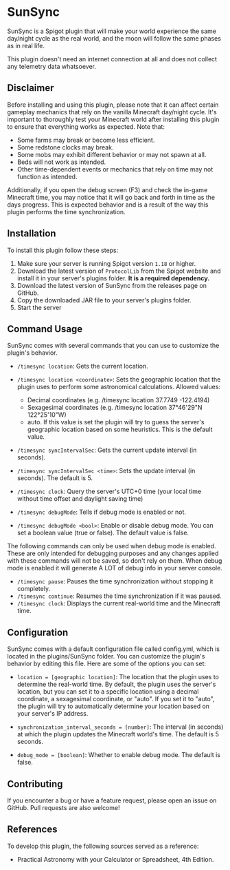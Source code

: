 # SunSync
SunSync is a Spigot plugin that will make your world experience the same day/night cycle as the real world, and the moon will follow the same phases as in real life.

This plugin doesn't need an internet connection at all and does not collect any telemetry data whatsoever.

## Disclaimer
Before installing and using this plugin, please note that it can affect certain gameplay mechanics that rely on the vanilla Minecraft day/night cycle. It's important to thoroughly test your Minecraft world after installing this plugin to ensure that everything works as expected. Note that:

* Some farms may break or become less efficient.
* Some redstone clocks may break.
* Some mobs may exhibit different behavior or may not spawn at all.
* Beds will not work as intended.
* Other time-dependent events or mechanics that rely on time may not function as intended.

Additionally, if you open the debug screen (F3) and check the in-game Minecraft time, you may notice that it will go back and forth in time as the days progress. This is expected behavior and is a result of the way this plugin performs the time synchronization.

## Installation
To install this plugin follow these steps:

1. Make sure your server is running Spigot version `1.18` or higher.
2. Download the latest version of `ProtocolLib` from the Spigot website and install it in your server's plugins folder. **It is a required dependency.**
3. Download the latest version of SunSync from the releases page on GitHub.
4. Copy the downloaded JAR file to your server's plugins folder.
5. Start the server

## Command Usage
SunSync comes with several commands that you can use to customize the plugin's behavior.

* `/timesync location`: Gets the current location.
* `/timesync location <coordinate>`: Sets the geographic location that the plugin uses to perform some astronomical calculations. Allowed values:
    * Decimal coordinates (e.g. /timesync location 37.7749 -122.4194)
    * Sexagesimal coordinates (e.g. /timesync location 37°46'29"N 122°25'10"W)
    * auto. If this value is set the plugin will try to guess the server's geographic location based on some heuristics. This is the default value.

* `/timesync syncIntervalSec`: Gets the current update interval (in seconds).
* `/timesync syncIntervalSec <time>`: Sets the update interval (in seconds). The default is 5.

* `/timesync clock`: Query the server's UTC+0 time (your local time without time offset and daylight saving time)

* `/timesync debugMode`: Tells if debug mode is enabled or not.
* `/timesync debugMode <bool>`: Enable or disable debug mode. You can set a boolean value (true or false). The default value is false.

The following commands can only be used when debug mode is enabled. These are only intended for debugging purposes and any changes applied with these commands will not be saved, so don't rely on them. When debug mode is enabled it will generate A LOT of debug info in your server console.
* `/timesync pause`: Pauses the time synchronization without stopping it completely.
* `/timesync continue`: Resumes the time synchronization if it was paused.
* `/timesync clock`: Displays the current real-world time and the Minecraft time.


## Configuration
SunSync comes with a default configuration file called config.yml, which is located in the plugins/SunSync folder. You can customize the plugin's behavior by editing this file. Here are some of the options you can set:

* `location = [geographic location]`: The location that the plugin uses to determine the real-world time. By default, the plugin uses the server's location, but you can set it to a specific location using a decimal coordinate, a sexagesimal coordinate, or "auto". If you set it to "auto", the plugin will try to automatically determine your location based on your server's IP address.

* `synchronization_interval_seconds = [number]`: The interval (in seconds) at which the plugin updates the Minecraft world's time. The default is 5 seconds.

* `debug_mode = [boolean]`: Whether to enable debug mode. The default is false.

## Contributing
If you encounter a bug or have a feature request, please open an issue on GitHub. Pull requests are also welcome!

## References
To develop this plugin, the following sources served as a reference:

- Practical Astronomy with your Calculator or Spreadsheet, 4th Edition.
